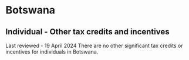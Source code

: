 # Botswana
## Individual - Other tax credits and incentives
Last reviewed - 19 April 2024
There are no other significant tax credits or incentives for individuals in Botswana.
